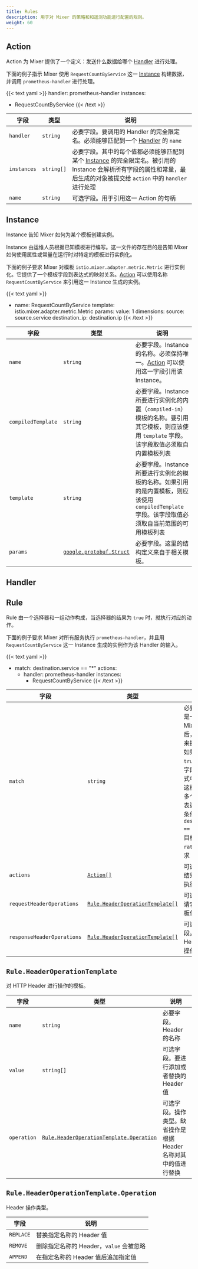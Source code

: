 ```yaml
---
title: Rules
description: 用于对 Mixer 的策略和和遥测功能进行配置的规则。
weight: 60
---
```


## Action

Action 为 Mixer 提供了一个定义：发送什么数据给哪个 [Handler](#Handler) 进行处理。

下面的例子指示 Mixer 使用 `RequestCountByService` 这一 [Instance](#Instance) 构建数据，并调用 `prometheus-handler` 进行处理。

{{< text yaml >}}
handler: prometheus-handler
instances:
- RequestCountByService
{{< /text >}}

|字段|类型|说明|
|---|---|---|
|`handler`|`string`|必要字段。要调用的 Handler 的完全限定名。必须能够匹配到一个 [Handler](#Handler) 的 `name`|
|`instances`|`string[]`|必要字段。其中的每个值都必须能够匹配到某个 [Instance](#Instance) 的完全限定名。被引用的 Instance 会解析所有字段的属性和常量，最后生成的对象被提交给 `action` 中的 `handler` 进行处理|
|`name`|`string`|可选字段。用于引用这一 Action 的句柄|

## Instance

Instance 告知 Mixer 如何为某个模板创建实例。

Instance 由运维人员根据已知模板进行编写。这一文件的存在目的是告知 Mixer 如何使用属性或常量在运行时对特定的模板进行实例化。

下面的例子要求 Mixer 对模板 `istio.mixer.adapter.metric.Metric` 进行实例化。它提供了一个模板字段到表达式的映射关系。[Action](#Action) 可以使用名称 `RequestCountByService` 来引用这一 Instance 生成的实例。

{{< text yaml >}}
- name: RequestCountByService
  template: istio.mixer.adapter.metric.Metric
  params:
    value: 1
    dimensions:
      source: source.service
      destination_ip: destination.ip
{{< /text >}}

|字段|类型|说明|
|---|---|---|
|`name`|`string`|必要字段。Instance 的名称。必须保持唯一。[Action](#Action) 可以使用这一字段引用该 Instance。|
|`compiledTemplate`|`string`|必要字段。Instance 所要进行实例化的内置（`compiled-in`）模板的名称。要引用其它模板，则应该使用 `template` 字段。该字段取值必须取自内置模板列表|
|`template`|`string`|必要字段。Instance 所要进行实例化的模板的名称。如果引用的是内置模板，则应该使用 `compiledTemplate` 字段。该字段取值必须取自当前范围的可用模板列表|
|`params`|[`google.protobuf.Struct`](https://developers.google.com/protocol-buffers/docs/reference/google.protobuf)|必要字段。这里的结构定义来自于相关模板。|

## Handler

## Rule

Rule 由一个选择器和一组动作构成，当选择器的结果为 `true` 时，就执行对应的动作。

下面的例子要求 Mixer 对所有服务执行 `prometheus-handler`，并且用 `RequestCountByService` 这一 Instance 生成的实例作为该 Handler 的输入。

{{< text yaml >}}
- match: destination.service == "*"
  actions:
  - handler: prometheus-handler
    instances:
    - RequestCountByService
{{< /text >}}

|字段|类型|说明|
|---|---|---|
|`match`|`string`|必要字段。这个字段是一个表达式。在 Mixer 收到请求之后，会根据请求属性来执行这一表达式，如果运算结果为 `true`，则执行 `action` 字段中的操作。表达式中可以使用与或非这样的逻辑操作连接多个子表达式。例如表达式 `true`，代表无条件执行；表达式 `destination.service == ratings*` 会选择目标服务名称以 `ratings` 为前缀的请求|
|`actions`|[`Action[]`](#Action)|可选字段。当 `match` 结果为 `true` 的时候要执行的动作|
|`requestHeaderOperations`|[`Rule.HeaderOperationTemplate[]`](#rule-headeroperationtemplate)|可选字段。根据针对请求 Header 进行模板化操作|
|`responseHeaderOperations`|[`Rule.HeaderOperationTemplate[]`](#rule-headeroperationtemplate-operation)|可选字段。可选字段。根据针对响应 Header 进行模板化操作|

## `Rule.HeaderOperationTemplate`

对 HTTP Header 进行操作的模板。

|字段|类型|说明|
|---|---|---|
|`name`|`string`|必要字段。Header 的名称|
|`value`|`string[]`|可选字段。要进行添加或者替换的 Header 值|
|`operation`|[`Rule.HeaderOperationTemplate.Operation`](#rule-headeroperationtemplate-operation)|可选字段。操作类型。缺省操作是根据 Header 名称对其中的值进行替换|

## `Rule.HeaderOperationTemplate.Operation`

Header 操作类型。

|字段|说明|
|---|---|
|`REPLACE`|替换指定名称的 Header 值|
|`REMOVE`|删除指定名称的 Header，`value` 会被忽略|
|`APPEND`|在指定名称的 Header 值后追加指定值|